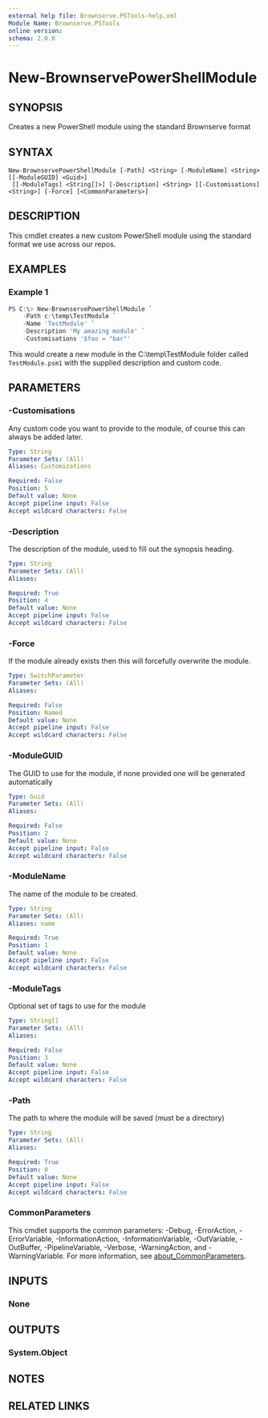 ```yaml
---
external help file: Brownserve.PSTools-help.xml
Module Name: Brownserve.PSTools
online version:
schema: 2.0.0
---
```


# New-BrownservePowerShellModule

## SYNOPSIS
Creates a new PowerShell module using the standard Brownserve format

## SYNTAX

```
New-BrownservePowerShellModule [-Path] <String> [-ModuleName] <String> [[-ModuleGUID] <Guid>]
 [[-ModuleTags] <String[]>] [-Description] <String> [[-Customisations] <String>] [-Force] [<CommonParameters>]
```

## DESCRIPTION
This cmdlet creates a new custom PowerShell module using the standard format we use across our repos.

## EXAMPLES

### Example 1
```powershell
PS C:\> New-BrownservePowerShellModule `
    -Path c:\temp\TestModule `
    -Name 'TestModule' `
    -Description 'My amazing module' `
    -Customisations '$foo = "bar"'
```

This would create a new module in the C:\temp\TestModule folder called `TestModule.psm1` with the supplied description and custom code.

## PARAMETERS

### -Customisations
Any custom code you want to provide to the module, of course this can always be added later.

```yaml
Type: String
Parameter Sets: (All)
Aliases: Customizations

Required: False
Position: 5
Default value: None
Accept pipeline input: False
Accept wildcard characters: False
```

### -Description
The description of the module, used to fill out the synopsis heading.

```yaml
Type: String
Parameter Sets: (All)
Aliases:

Required: True
Position: 4
Default value: None
Accept pipeline input: False
Accept wildcard characters: False
```

### -Force
If the module already exists then this will forcefully overwrite the module.

```yaml
Type: SwitchParameter
Parameter Sets: (All)
Aliases:

Required: False
Position: Named
Default value: None
Accept pipeline input: False
Accept wildcard characters: False
```

### -ModuleGUID
The GUID to use for the module, if none provided one will be generated automatically

```yaml
Type: Guid
Parameter Sets: (All)
Aliases:

Required: False
Position: 2
Default value: None
Accept pipeline input: False
Accept wildcard characters: False
```

### -ModuleName
The name of the module to be created.

```yaml
Type: String
Parameter Sets: (All)
Aliases: name

Required: True
Position: 1
Default value: None
Accept pipeline input: False
Accept wildcard characters: False
```

### -ModuleTags
Optional set of tags to use for the module

```yaml
Type: String[]
Parameter Sets: (All)
Aliases:

Required: False
Position: 3
Default value: None
Accept pipeline input: False
Accept wildcard characters: False
```

### -Path
The path to where the module will be saved (must be a directory)

```yaml
Type: String
Parameter Sets: (All)
Aliases:

Required: True
Position: 0
Default value: None
Accept pipeline input: False
Accept wildcard characters: False
```

### CommonParameters
This cmdlet supports the common parameters: -Debug, -ErrorAction, -ErrorVariable, -InformationAction, -InformationVariable, -OutVariable, -OutBuffer, -PipelineVariable, -Verbose, -WarningAction, and -WarningVariable. For more information, see [about_CommonParameters](http://go.microsoft.com/fwlink/?LinkID=113216).

## INPUTS

### None
## OUTPUTS

### System.Object
## NOTES

## RELATED LINKS
